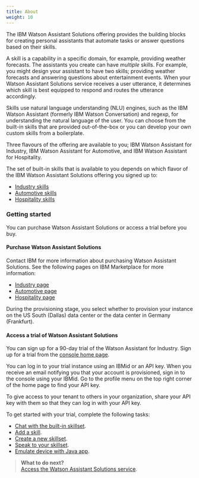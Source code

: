 ```yaml
---
title: About
weight: 10
---
```

The IBM Watson Assistant Solutions offering provides the building blocks for creating personal assistants that automate tasks or answer questions based on their skills.

A skill is a capability in a specific domain, for example, providing weather forecasts. The assistants you create can have *multiple* skills. For example, you might design your assistant to have two skills; providing weather forecasts and answering questions about entertainment events. When your Watson Assistant Solutions service receives a user utterance, it determines which skill is best equipped to respond and routes the utterance accordingly.

Skills use natural language understanding (NLU) engines, such as the IBM Watson Assistant (formerly IBM Watson Conversation) and regexp, for understanding the natural language of the user.  You can choose from the built-in skills that are provided out-of-the-box or you can develop your own custom skills from a boilerplate.  

Three flavours of the offering are available to you; IBM Watson Assistant for Industry, IBM Watson Assistant for Automotive, and IBM Watson Assistant for Hospitality. 

The set of built-in skills that is available to you depends on which flavor of the IBM Watson Assistant Solutions offering you signed up to:

- [Industry skills]({{site.baseurl}}/flavours/industry)
- [Automotive skills]({{site.baseurl}}/flavours/automotive)
- [Hospitality skills]({{site.baseurl}}/flavours/hospitality)

### Getting started
You can purchase Watson Assistant Solutions or access a trial before you buy.

#### Purchase Watson Assistant Solutions
Contact IBM for more information about purchasing Watson Assistant Solutions. See the following pages on IBM Marketplace for more information:

- [Industry page](https://www.ibm.com/us-en/marketplace/watson-assistant-for-industry/purchase#product-header-top)
- [Automotive page](https://www.ibm.com/us-en/marketplace/watson-assistant-for-automotive/purchase#product-header-to)
- [Hospitality page](https://www.ibm.com/us-en/marketplace/watson-assistant-for-hospitality/purchase#product-header-top)

 During the provisioning stage, you select whether to provision your instance on the US South (Dallas) data center or the data center in Germany (Frankfurt).

#### Access a trial of Watson Assistant Solutions
You can sign up for a 90-day trial of the Watson Assistant for Industry.  Sign up for a trial from the [console home page](https://watson-personal-assistant-toolkit.mybluemix.net).  

You can log in to your trial instance using an IBMid or an API key. When you receive an email notifying you that your account is provisioned, sign in to the console using your IBMid. Go to the profile menu on the top right corner of the home page to find your API key. 

To give access to your tenant to others in your organization, share your API key with them so that they can log in with your API key.

To get started with your trial, complete the following tasks:
- [Chat with the built-in skillset]({{site.baseurl}}/trial/chat-with-builtin).
- [Add a skill]({{site.baseurl}}/trial/add-running-skill).
- [Create a new skillset]({{site.baseurl}}/trial/create-skillset).
- [Speak to your skillset]({{site.baseurl}}/trial/speak-to-skillset).
- [Emulate device with Java app]({{site.baseurl}}/trial/emulate-device).

> **What to do next?**<br/>
[Access the Watson Assistant Solutions service]({{site.baseurl}}/get-started/get-api-key).

